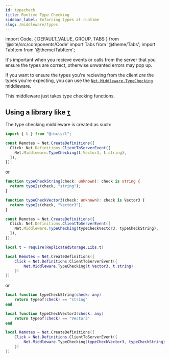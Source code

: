 ```yaml
---
id: typecheck
title: Runtime Type Checking
sidebar_label: Enforcing types at runtime
slug: /middleware/types
---
```


import Code, { DEFAULT_VALUE, GROUP, TABS } from '@site/src/components/Code'
import Tabs from '@theme/Tabs';
import TabItem from '@theme/TabItem';

It's important when you recieve events or calls from the server that you ensure the types are correct, otherwise unwanted errors may pop up.

If you want to ensure the types you're recieving from the client _are_ the types you're expecting, you can use the [`Net.Middleware.TypeChecking`](../api/middleware#typechecking) middleware.

This middleware just takes type checking functions.

## Using a library like [`t`](https://github.com/osyrisrblx/t)

The type checking middleware is created as such:

<Tabs defaultValue={DEFAULT_VALUE} groupId={GROUP} values={TABS}>
 <TabItem value="ts">

```ts
import { t } from "@rbxts/t";

const Remotes = Net.CreateDefinitions({
  Click: Net.Definitions.ClientToServerEvent([
    Net.Middleware.TypeChecking(t.Vector3, t.string),
  ]),
});
```

or

```ts
function typeCheckString(check: unknown): check is string {
  return typeIs(check, "string");
}

function typeCheckVector3(check: unknown): check is Vector3 {
  return typeIs(check, "Vector3");
}

const Remotes = Net.CreateDefinitions({
  Click: Net.Definitions.ClientToServerEvent([
    Net.Middleware.TypeChecking(typeCheckVector3, typeCheckString),
  ]),
});
```

 </TabItem>
 <TabItem value="luau">

```lua
local t = require(ReplicatedStorage.Libs.t)

local Remotes = Net.CreateDefinitions({
    Click = Net.Definitions.ClientToServerEvent({
        Net.Middleware.TypeChecking(t.Vector3, t.string)
    })
})
```

or

```lua
local function typeCheckString(check: any)
    return typeof(check) == "string"
end

local function typeCheckVector3(check: any)
    return typeof(check) == "Vector3"
end

local Remotes = Net.CreateDefinitions({
    Click = Net.Definitions.ClientToServerEvent({
        Net.Middleware.TypeChecking(typeCheckVector3, typeCheckString)
    })
})
```

 </TabItem>
</Tabs>
